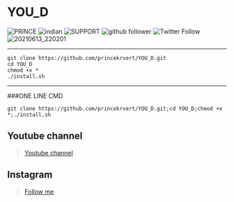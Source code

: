 # YOU_D
![PRINCE](https://img.shields.io/badge/PRINCE%20-KUMAR-imortant?style=for-the-badge&logo=appveyor)
![indian](https://img.shields.io/badge/An%20-Indian-brightgreen?style=for-the-badge&logo=appveyor)
![SUPPORT](https://img.shields.io/badge/Support_us%20-%F0%9F%92%9F%F0%9F%92%9F-orange?style=for-the-badge&logo=appveyor)
![github follower](https://img.shields.io/github/followers/princekrvert?color=%23ff0000&style=for-the-badge)
![Twitter Follow](https://img.shields.io/twitter/follow/princekrvert?color=%23ff0000&label=%40princekrvert&style=for-the-badge)
![20210613_220201](https://user-images.githubusercontent.com/56459297/121815573-cce94d80-cc94-11eb-8915-6054d030a62a.jpg)
***
``` 
git clone https://github.com/princekrvert/YOU_D.git
cd YOU_D
chmod +x *
./install.sh
```
***
###ONE LINE CMD 
```
git clone https://github.com/princekrvert/YOU_D.git;cd YOU_D;chmod +x *;./install.sh
```

## Youtube channel

>[Youtube channel](https://youtube.com/channel/UCiplAqC9AwtGGxXU3WQy8pw)
## Instagram 
> [Follow me](https://www.instagram.com/sirprincekrvert)

